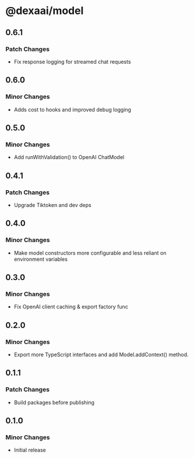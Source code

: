# @dexaai/model

## 0.6.1

### Patch Changes

- Fix response logging for streamed chat requests

## 0.6.0

### Minor Changes

- Adds cost to hooks and improved debug logging

## 0.5.0

### Minor Changes

- Add runWithValidation() to OpenAI ChatModel

## 0.4.1

### Patch Changes

- Upgrade Tiktoken and dev deps

## 0.4.0

### Minor Changes

- Make model constructors more configurable and less reliant on environment variables

## 0.3.0

### Minor Changes

- Fix OpenAI client caching & export factory func

## 0.2.0

### Minor Changes

- Export more TypeScript interfaces and add Model.addContext() method.

## 0.1.1

### Patch Changes

- Build packages before publishing

## 0.1.0

### Minor Changes

- Initial release
